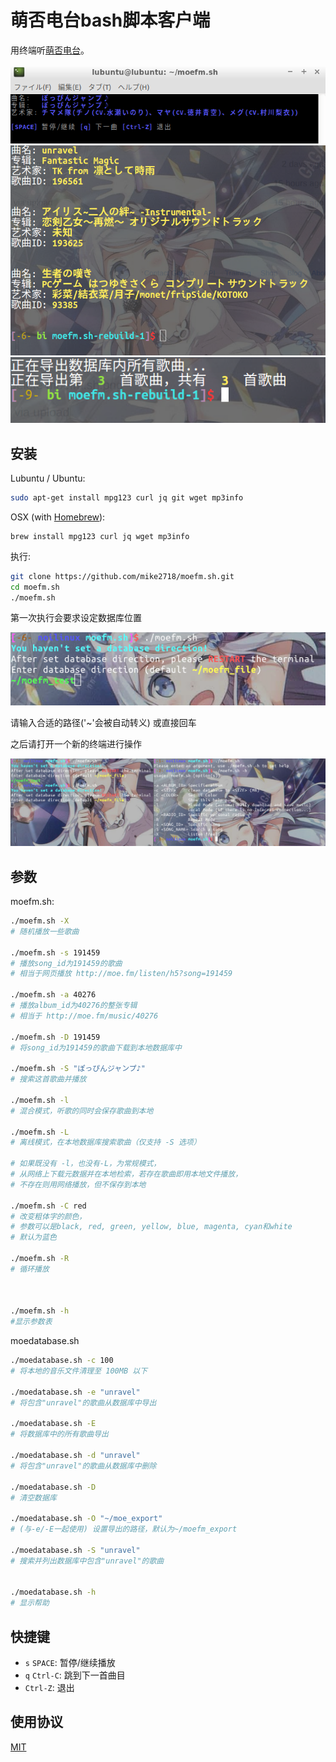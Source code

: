 ﻿# 萌否电台bash脚本客户端

用终端听[萌否电台](http://moe.fm)。

[![moefm.sh运行在Lubuntu](assets/img/moefm.sh.png)](#安装和使用)
![萌否电台数据库管理](assets/img/moedatabase_1.png)
![萌否电台数据库管理](assets/img/moedatabase_2.png)

## 安装

Lubuntu / Ubuntu:

```bash
sudo apt-get install mpg123 curl jq git wget mp3info
```

OSX (with [Homebrew](https://brew.sh/)):

```
brew install mpg123 curl jq wget mp3info
```

执行:


```bash
git clone https://github.com/mike2718/moefm.sh.git
cd moefm.sh
./moefm.sh
```

第一次执行会要求设定数据库位置

![设定数据库位置](assets/img/moefm.sh_install.png)

请输入合适的路径('~'会被自动转义)
或直接回车

之后请打开一个新的终端进行操作

![打开新终端](assets/img/moefm.sh_install_2.png)


## 参数

moefm.sh:
```bash
./moefm.sh -X
# 随机播放一些歌曲

./moefm.sh -s 191459
# 播放song_id为191459的歌曲
# 相当于网页播放 http://moe.fm/listen/h5?song=191459

./moefm.sh -a 40276
# 播放album_id为40276的整张专辑
# 相当于 http://moe.fm/music/40276 

./moefm.sh -D 191459
# 将song_id为191459的歌曲下载到本地数据库中

./moefm.sh -S "ぽっぴんジャンプ♪"
# 搜索这首歌曲并播放

./moefm.sh -l
# 混合模式，听歌的同时会保存歌曲到本地

./moefm.sh -L
# 离线模式，在本地数据库搜索歌曲（仅支持 -S 选项）

# 如果既没有 -l，也没有-L，为常规模式，
# 从网络上下载元数据并在本地检索，若存在歌曲即用本地文件播放，
# 不存在则用网络播放，但不保存到本地

./moefm.sh -C red
# 改变粗体字的颜色，
# 参数可以是black, red, green, yellow, blue, magenta, cyan和white
# 默认为蓝色

./moefm.sh -R
# 循环播放



./moefm.sh -h
#显示参数表
```

moedatabase.sh
```bash
./moedatabase.sh -c 100
# 将本地的音乐文件清理至 100MB 以下

./moedatabase.sh -e "unravel"
# 将包含"unravel"的歌曲从数据库中导出

./moedatabase.sh -E
# 将数据库中的所有歌曲导出

./moedatabase.sh -d "unravel"
# 将包含"unravel"的歌曲从数据库中删除

./moedatabase.sh -D
# 清空数据库

./moedatabase.sh -O "~/moe_export"
# (与-e/-E一起使用) 设置导出的路径，默认为~/moefm_export

./moedatabase.sh -S "unravel"
# 搜索并列出数据库中包含"unravel"的歌曲


./moedatabase.sh -h
# 显示帮助
```

## 快捷键

* `s` `SPACE`: 暂停/继续播放
* `q` `Ctrl-C`: 跳到下一首曲目
* `Ctrl-Z`: 退出

## 使用协议
[MIT](https://github.com/mike2718/moefm.sh/blob/master/LICENSE)
